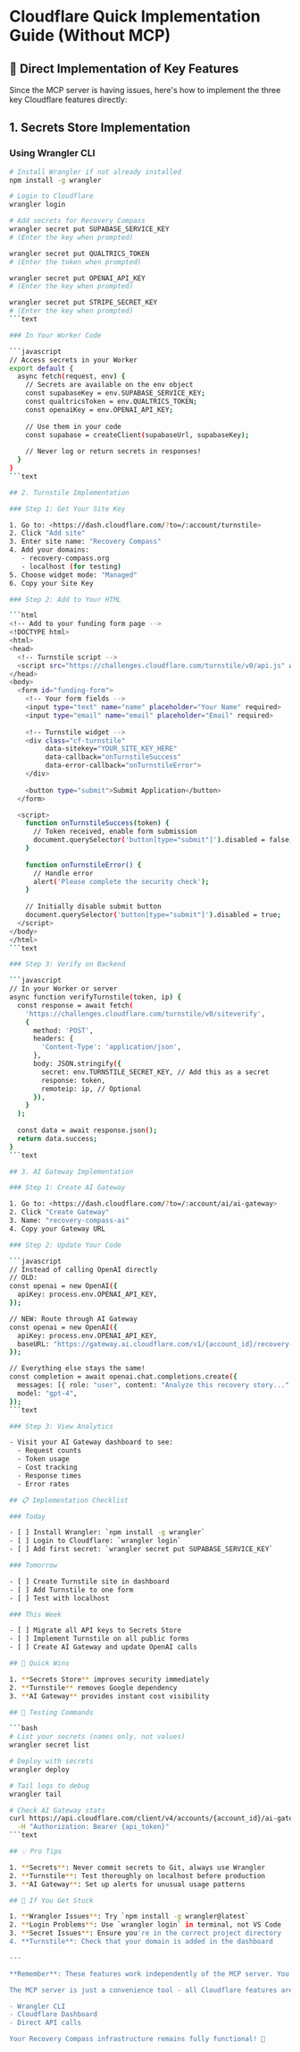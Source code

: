 # Cloudflare Quick Implementation Guide (Without MCP)

## 🚀 Direct Implementation of Key Features

Since the MCP server is having issues, here's how to implement the three key Cloudflare features directly:

## 1. Secrets Store Implementation

### Using Wrangler CLI

```bash
# Install Wrangler if not already installed
npm install -g wrangler

# Login to Cloudflare
wrangler login

# Add secrets for Recovery Compass
wrangler secret put SUPABASE_SERVICE_KEY
# (Enter the key when prompted)

wrangler secret put QUALTRICS_TOKEN
# (Enter the token when prompted)

wrangler secret put OPENAI_API_KEY
# (Enter the key when prompted)

wrangler secret put STRIPE_SECRET_KEY
# (Enter the key when prompted)
```text

### In Your Worker Code

```javascript
// Access secrets in your Worker
export default {
  async fetch(request, env) {
    // Secrets are available on the env object
    const supabaseKey = env.SUPABASE_SERVICE_KEY;
    const qualtricsToken = env.QUALTRICS_TOKEN;
    const openaiKey = env.OPENAI_API_KEY;
    
    // Use them in your code
    const supabase = createClient(supabaseUrl, supabaseKey);
    
    // Never log or return secrets in responses!
  }
}
```text

## 2. Turnstile Implementation

### Step 1: Get Your Site Key

1. Go to: <https://dash.cloudflare.com/?to=/:account/turnstile>
2. Click "Add site"
3. Enter site name: "Recovery Compass"
4. Add your domains:
   - recovery-compass.org
   - localhost (for testing)
5. Choose widget mode: "Managed"
6. Copy your Site Key

### Step 2: Add to Your HTML

```html
<!-- Add to your funding form page -->
<!DOCTYPE html>
<html>
<head>
  <!-- Turnstile script -->
  <script src="https://challenges.cloudflare.com/turnstile/v0/api.js" async defer></script>
</head>
<body>
  <form id="funding-form">
    <!-- Your form fields -->
    <input type="text" name="name" placeholder="Your Name" required>
    <input type="email" name="email" placeholder="Email" required>
    
    <!-- Turnstile widget -->
    <div class="cf-turnstile" 
         data-sitekey="YOUR_SITE_KEY_HERE"
         data-callback="onTurnstileSuccess"
         data-error-callback="onTurnstileError">
    </div>
    
    <button type="submit">Submit Application</button>
  </form>

  <script>
    function onTurnstileSuccess(token) {
      // Token received, enable form submission
      document.querySelector('button[type="submit"]').disabled = false;
    }
    
    function onTurnstileError() {
      // Handle error
      alert('Please complete the security check');
    }
    
    // Initially disable submit button
    document.querySelector('button[type="submit"]').disabled = true;
  </script>
</body>
</html>
```text

### Step 3: Verify on Backend

```javascript
// In your Worker or server
async function verifyTurnstile(token, ip) {
  const response = await fetch(
    'https://challenges.cloudflare.com/turnstile/v0/siteverify',
    {
      method: 'POST',
      headers: {
        'Content-Type': 'application/json',
      },
      body: JSON.stringify({
        secret: env.TURNSTILE_SECRET_KEY, // Add this as a secret
        response: token,
        remoteip: ip, // Optional
      }),
    }
  );
  
  const data = await response.json();
  return data.success;
}
```text

## 3. AI Gateway Implementation

### Step 1: Create AI Gateway

1. Go to: <https://dash.cloudflare.com/?to=/:account/ai/ai-gateway>
2. Click "Create Gateway"
3. Name: "recovery-compass-ai"
4. Copy your Gateway URL

### Step 2: Update Your Code

```javascript
// Instead of calling OpenAI directly
// OLD:
const openai = new OpenAI({
  apiKey: process.env.OPENAI_API_KEY,
});

// NEW: Route through AI Gateway
const openai = new OpenAI({
  apiKey: process.env.OPENAI_API_KEY,
  baseURL: "https://gateway.ai.cloudflare.com/v1/{account_id}/recovery-compass-ai/openai"
});

// Everything else stays the same!
const completion = await openai.chat.completions.create({
  messages: [{ role: "user", content: "Analyze this recovery story..." }],
  model: "gpt-4",
});
```text

### Step 3: View Analytics

- Visit your AI Gateway dashboard to see:
  - Request counts
  - Token usage
  - Cost tracking
  - Response times
  - Error rates

## 📋 Implementation Checklist

### Today

- [ ] Install Wrangler: `npm install -g wrangler`
- [ ] Login to Cloudflare: `wrangler login`
- [ ] Add first secret: `wrangler secret put SUPABASE_SERVICE_KEY`

### Tomorrow

- [ ] Create Turnstile site in dashboard
- [ ] Add Turnstile to one form
- [ ] Test with localhost

### This Week

- [ ] Migrate all API keys to Secrets Store
- [ ] Implement Turnstile on all public forms
- [ ] Create AI Gateway and update OpenAI calls

## 🎯 Quick Wins

1. **Secrets Store** improves security immediately
2. **Turnstile** removes Google dependency
3. **AI Gateway** provides instant cost visibility

## 🔧 Testing Commands

```bash
# List your secrets (names only, not values)
wrangler secret list

# Deploy with secrets
wrangler deploy

# Tail logs to debug
wrangler tail

# Check AI Gateway stats
curl https://api.cloudflare.com/client/v4/accounts/{account_id}/ai-gateway/gateways \
  -H "Authorization: Bearer {api_token}"
```text

## 💡 Pro Tips

1. **Secrets**: Never commit secrets to Git, always use Wrangler
2. **Turnstile**: Test thoroughly on localhost before production
3. **AI Gateway**: Set up alerts for unusual usage patterns

## 🚨 If You Get Stuck

1. **Wrangler Issues**: Try `npm install -g wrangler@latest`
2. **Login Problems**: Use `wrangler login` in terminal, not VS Code
3. **Secret Issues**: Ensure you're in the correct project directory
4. **Turnstile**: Check that your domain is added in the dashboard

---

**Remember**: These features work independently of the MCP server. You can implement them right now without any blockers!

The MCP server is just a convenience tool - all Cloudflare features are accessible through:

- Wrangler CLI
- Cloudflare Dashboard
- Direct API calls

Your Recovery Compass infrastructure remains fully functional! 🚀
